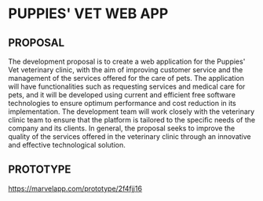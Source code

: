 # PUPPIES' VET WEB APP
## PROPOSAL
The development proposal is to create a web application for the Puppies' Vet veterinary clinic, with the aim of improving customer service and the management of the services offered for the care of pets. The application will have functionalities such as requesting services and medical care for pets, and it will be developed using current and efficient free software technologies to ensure optimum performance and cost reduction in its implementation. The development team will work closely with the veterinary clinic team to ensure that the platform is tailored to the specific needs of the company and its clients. In general, the proposal seeks to improve the quality of the services offered in the veterinary clinic through an innovative and effective technological solution.
## PROTOTYPE

https://marvelapp.com/prototype/2f4fjj16
